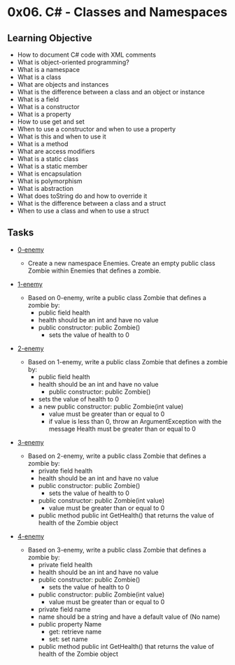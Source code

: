 # 0x06. C# - Classes and Namespaces

## Learning Objective

-   How to document C# code with XML comments
-   What is object-oriented programming?
-   What is a namespace
-   What is a class
-   What are objects and instances
-   What is the difference between a class and an object or instance
-   What is a field
-   What is a constructor
-   What is a property
-   How to use get and set
-   When to use a constructor and when to use a property
-   What is this and when to use it
-   What is a method
-   What are access modifiers
-   What is a static class
-   What is a static member
-   What is encapsulation
-   What is polymorphism
-   What is abstraction
-   What does toString do and how to override it
-   What is the difference between a class and a struct
-   When to use a class and when to use a struct

## Tasks

-   [0-enemy](https://github.com/MitaliSengupta/holbertonschool-csharp/tree/master/0x06-csharp-classes/0-enemy)
    -   Create a new namespace Enemies. Create an empty public class Zombie within Enemies that defines a zombie.

-   [1-enemy](https://github.com/MitaliSengupta/holbertonschool-csharp/tree/master/0x06-csharp-classes/1-enemy)
    -   Based on 0-enemy, write a public class Zombie that defines a zombie by:
        -   public field health
        -   health should be an int and have no value
        -   public constructor: public Zombie()
            -   sets the value of health to 0
    
-   [2-enemy](https://github.com/MitaliSengupta/holbertonschool-csharp/tree/master/0x06-csharp-classes/2-enemy)
    -   Based on 1-enemy, write a public class Zombie that defines a zombie by:
        -   public field health
        -   health should be an int and have no value
            -   public constructor: public Zombie()
        -   sets the value of health to 0
        -   a new public constructor: public Zombie(int value)
            -   value must be greater than or equal to 0
            -   if value is less than 0, throw an ArgumentException with the message Health must be greater than or equal to 0

-   [3-enemy](https://github.com/MitaliSengupta/holbertonschool-csharp/tree/master/0x06-csharp-classes/3-enemy)
    -   Based on 2-enemy, write a public class Zombie that defines a zombie by:
        -   private field health
        -   health should be an int and have no value
        -   public constructor: public Zombie()
            -   sets the value of health to 0
        -   public constructor: public Zombie(int value)
            -   value must be greater than or equal to 0
        -   public method public int GetHealth() that returns the value of health of the Zombie object

-   [4-enemy](https://github.com/MitaliSengupta/holbertonschool-csharp/tree/master/0x06-csharp-classes/4-enemy)
    -   Based on 3-enemy, write a public class Zombie that defines a zombie by:
        -   private field health
        -   health should be an int and have no value
        -   public constructor: public Zombie()
            -   sets the value of health to 0
        -   public constructor: public Zombie(int value)
            -   value must be greater than or equal to 0
        -   private field name
        -   name should be a string and have a default value of (No name)
        -   public property Name
            -   get: retrieve name
            -   set: set name
        -   public method public int GetHealth() that returns the value of health of the Zombie object